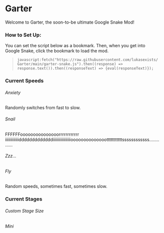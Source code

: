 # Garter
Welcome to Garter, the soon-to-be ultimate Google Snake Mod!

### How to Set Up:
You can set the script below as a bookmark. Then, when you get into Google Snake, click the bookmark to load the mod.

> `javascript:fetch("https://raw.githubusercontent.com/lukasexists/Garter/main/garter-snake.js").then((response) => response.text()).then((responseText) => {eval(responseText)});`

### Current Speeds
 ###### Anxiety
 Randomly switches from fast to slow.
 
 ###### Snail
 FFFFFFooooooooooooooorrrrrrrrrrrr iiiiiiiiiiiiidddddddddddddiiiiiiiiiiiiiiiiiooooooooooooootttttttttttssssssssssss..............
 
 ###### Zzz...
 
 ###### Fly
 Random speeds, sometimes fast, sometimes slow.
 
### Current Stages

###### Custom Stage Size
###### Mini
